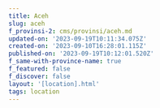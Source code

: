 ```yaml
---
title: Aceh
slug: aceh
f_provinsi-2: cms/provinsi/aceh.md
updated-on: '2023-09-19T10:11:34.075Z'
created-on: '2023-09-10T16:28:01.115Z'
published-on: '2023-09-19T10:12:01.520Z'
f_same-with-province-name: true
f_featured: false
f_discover: false
layout: '[location].html'
tags: location
---
```



